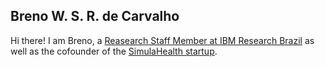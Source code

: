 ## Breno W. S. R. de Carvalho

Hi there! I am Breno, a [Reasearch Staff Member at IBM Research Brazil](https://researcher.watson.ibm.com/researcher/view.php?person=ibm-brenow) as well as the cofounder of the [SimulaHealth startup](https://www.simulahealth.com.br).
